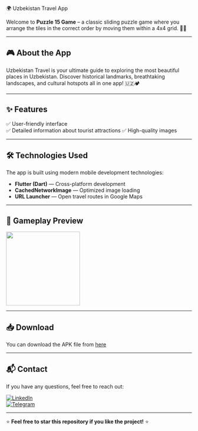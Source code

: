 🌍 Uzbekistan Travel App

Welcome to **Puzzle 15 Game** – a classic sliding puzzle game where you arrange the tiles in the correct order by moving them within a 4x4 grid. 🧩✨

---

## 🎮 About the App
Uzbekistan Travel is your ultimate guide to exploring the most beautiful places in Uzbekistan. Discover historical landmarks, breathtaking landscapes, and cultural hotspots all in one app! 🇺🇿🏕

---

## ✨ Features
✅ User-friendly interface  
✅ Detailed information about tourist attractions
✅ High-quality images 

---

## 🛠 Technologies Used
The app is built using modern mobile development technologies:
- **Flutter (Dart)** — Cross-platform development
- **CachedNetworkImage** — Optimized image loading
- **URL Launcher** — Open travel routes in Google Maps

---

## 🎥 Gameplay Preview
<img src="https://github.com/Khonsaid/uzbekistan.travel/blob/main/Travel.gif" width="200">

---

## 📥 Download
You can download the APK file from [here](https://github.com/Khonsaid/uzbekistan.travel/raw/main/Travel.apk)

---

## 📬 Contact
If you have any questions, feel free to reach out:

[![LinkedIn](https://img.shields.io/badge/LinkedIn-Profile-blue?style=for-the-badge&logo=linkedin)](https://www.linkedin.com/in/khonsaid)  
[![Telegram](https://img.shields.io/badge/Telegram-Message-blue?style=for-the-badge&logo=telegram)](https://t.me/xonsaid)

---

⭐ **Feel free to star this repository if you like the project!** ⭐
